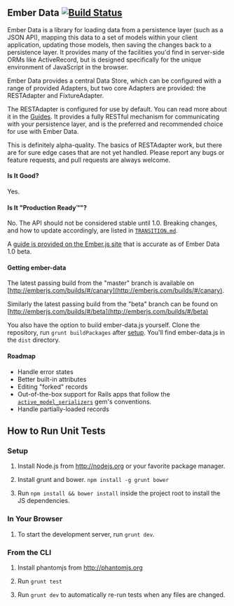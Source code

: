 ## Ember Data [![Build Status](https://secure.travis-ci.org/emberjs/data.png?branch=master)](http://travis-ci.org/emberjs/data)

Ember Data is a library for loading data from a persistence layer (such as
a JSON API), mapping this data to a set of models within your client application,
updating those models, then saving the changes back to a persistence layer. It 
provides many of the facilities you'd find in server-side ORMs like ActiveRecord, but is
designed specifically for the unique environment of JavaScript in the browser.

Ember Data provides a central Data Store, which can be configured with a range of 
provided Adapters, but two core Adapters are provided: the RESTAdapter and FixtureAdapter. 

The RESTAdapter is configured for use by default. You can read more about it in 
the [Guides](http://emberjs.com/guides/models/connecting-to-an-http-server/). It provides a fully
RESTful mechanism for communicating with your persistence layer, and is the preferred
and recommended choice for use with Ember Data.

This is definitely alpha-quality. The basics of RESTAdapter work, but there are for
sure edge cases that are not yet handled. Please report any bugs or feature
requests, and pull requests are always welcome.

#### Is It Good?

Yes.

#### Is It "Production Ready™"?

No. The API should not be considered stable until 1.0. Breaking changes,
and how to update accordingly, are listed in [`TRANSITION.md`](https://github.com/emberjs/data/blob/master/TRANSITION.md).

A [guide is provided on the Ember.js site](http://emberjs.com/guides/models/) that is accurate as of Ember Data 1.0 beta.

#### Getting ember-data

The latest passing build from the "master" branch is available on [http://emberjs.com/builds/#/canary](http://emberjs.com/builds/#/canary).

Similarly the latest passing build from the "beta" branch can be found on [http://emberjs.com/builds/#/beta](http://emberjs.com/builds/#/beta)


You also have the option to build ember-data.js yourself.  Clone the repository, run `grunt buildPackages` after [setup](#setup). You'll find ember-data.js in the `dist` directory.

#### Roadmap

* Handle error states
* Better built-in attributes
* Editing "forked" records
* Out-of-the-box support for Rails apps that follow the
  [`active_model_serializers`](https://github.com/rails-api/active_model_serializers) gem's conventions.
* Handle partially-loaded records

## How to Run Unit Tests

### Setup

1. Install Node.js from http://nodejs.org or your favorite package manager.

2. Install grunt and bower. `npm install -g grunt bower`

3. Run `npm install && bower install` inside the project root to install the JS dependencies.

### In Your Browser

1. To start the development server, run `grunt dev`.

### From the CLI

1. Install phantomjs from http://phantomjs.org

2. Run `grunt test`

3. Run `grunt dev` to automatically re-run tests when any files are changed.
